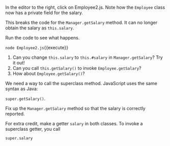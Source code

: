 In the editor to the right, click on Employee2.js. Note how the `Employee` class now has a private field for the salary. 

This breaks the code for the `Manager.getSalary` method. It can no longer obtain the salary as `this.salary`. 

Run the code to see what happens.

`node Employee2.js`{{execute}}

1. Can you change `this.salary` to `this.#salary` in `Manager.getSalary`? Try it out!
2. Can you call `this.getSalary()` to invoke `Employee.getSalary`?
3. How about `Employee.getSalary()`?

We need a way to call the superclass method. JavaScript uses the same syntax as Java:

`super.getSalary()`. 

Fix up the `Manager.getSalary` method so that the salary is correctly reported.

For extra credit, make a getter `salary` in both classes. To invoke a superclass getter, you call

`super.salary`

